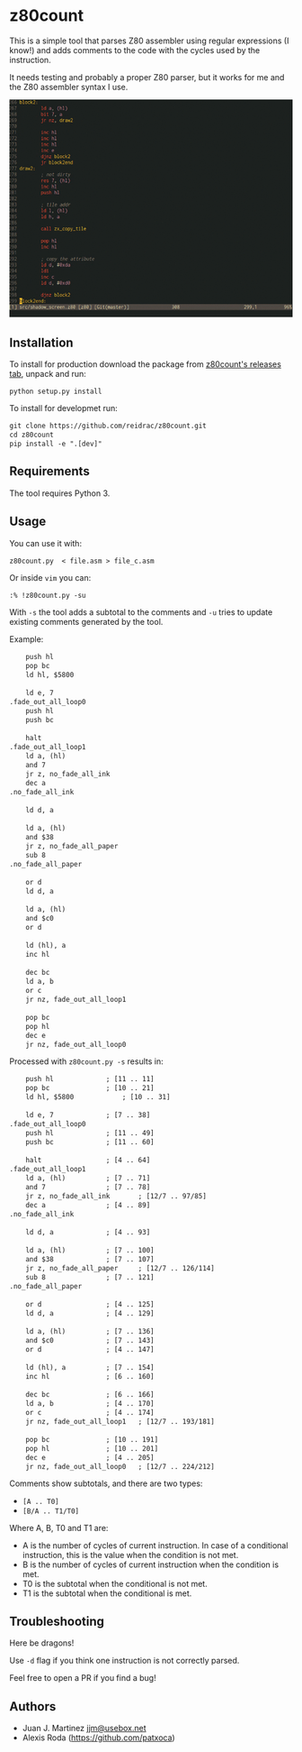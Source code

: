 # z80count

This is a simple tool that parses Z80 assembler using regular expressions (I know!)
and adds comments to the code with the cycles used by the instruction.

It needs testing and probably a proper Z80 parser, but it works for me and the
Z80 assembler syntax I use.

![Demo with vim](./etc/demo-vim.gif)

## Installation

To install for production download the package from [z80count's releases tab](https://github.com/reidrac/z80count/releases), unpack and run:

    python setup.py install

To install for developmet run:

    git clone https://github.com/reidrac/z80count.git
    cd z80count
    pip install -e ".[dev]"

## Requirements

The tool requires Python 3.

## Usage

You can use it with:

    z80count.py  < file.asm > file_c.asm

Or inside `vim` you can:

    :% !z80count.py -su

With `-s` the tool adds a subtotal to the comments and `-u` tries to update
existing comments generated by the tool.

Example:
```
	push hl
	pop bc
	ld hl, $5800

	ld e, 7
.fade_out_all_loop0
	push hl
	push bc

	halt
.fade_out_all_loop1
	ld a, (hl)
	and 7
	jr z, no_fade_all_ink
	dec a
.no_fade_all_ink

	ld d, a

	ld a, (hl)
	and $38
	jr z, no_fade_all_paper
	sub 8
.no_fade_all_paper

	or d
	ld d, a

	ld a, (hl)
	and $c0
	or d

	ld (hl), a
	inc hl

	dec bc
	ld a, b
	or c
	jr nz, fade_out_all_loop1

	pop bc
	pop hl
	dec e
	jr nz, fade_out_all_loop0
```

Processed with `z80count.py -s` results in:
```
	push hl				; [11 .. 11]
	pop bc				; [10 .. 21]
	ld hl, $5800			; [10 .. 31]

	ld e, 7				; [7 .. 38]
.fade_out_all_loop0
	push hl				; [11 .. 49]
	push bc				; [11 .. 60]

	halt				; [4 .. 64]
.fade_out_all_loop1
	ld a, (hl)			; [7 .. 71]
	and 7				; [7 .. 78]
	jr z, no_fade_all_ink		; [12/7 .. 97/85]
	dec a				; [4 .. 89]
.no_fade_all_ink

	ld d, a				; [4 .. 93]

	ld a, (hl)			; [7 .. 100]
	and $38				; [7 .. 107]
	jr z, no_fade_all_paper		; [12/7 .. 126/114]
	sub 8				; [7 .. 121]
.no_fade_all_paper

	or d				; [4 .. 125]
	ld d, a				; [4 .. 129]

	ld a, (hl)			; [7 .. 136]
	and $c0				; [7 .. 143]
	or d				; [4 .. 147]

	ld (hl), a			; [7 .. 154]
	inc hl				; [6 .. 160]

	dec bc				; [6 .. 166]
	ld a, b				; [4 .. 170]
	or c				; [4 .. 174]
	jr nz, fade_out_all_loop1	; [12/7 .. 193/181]

	pop bc				; [10 .. 191]
	pop hl				; [10 .. 201]
	dec e				; [4 .. 205]
	jr nz, fade_out_all_loop0	; [12/7 .. 224/212]
```

Comments show subtotals, and there are two types:
 - `[A .. T0]`
 - `[B/A .. T1/T0]`

Where A, B, T0 and T1 are:
 - A is the number of cycles of current instruction. In case of a conditional
   instruction, this is the value when the condition is not met.
 - B is the number of cycles of current instruction when the condition is met.
 - T0 is the subtotal when the conditional is not met.
 - T1 is the subtotal when the conditional is met.

## Troubleshooting

Here be dragons!

Use `-d` flag if you think one instruction is not correctly parsed.

Feel free to open a PR if you find a bug!

## Authors

 - Juan J. Martinez <jjm@usebox.net>
 - Alexis Roda (https://github.com/patxoca)

